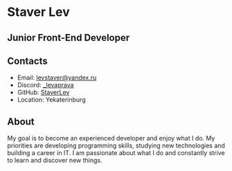 # Staver Lev

## Junior Front-End Developer

## Contacts

* Email: levstaver@yandex.ru
* Discord: [_levaprava](https://discord.com/users/1243174370667401347)
* GitHub: [StaverLev](https://github.com/StaverLev)
* Location: Yekaterinburg

## About
My goal is to become an experienced developer and enjoy what I do. My priorities are developing programming skills, studying new technologies and building a career in IT. I am passionate about what I do and constantly strive to learn and discover new things.